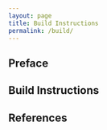 ```yaml
---
layout: page
title: Build Instructions
permalink: /build/
---
```


## Preface

## Build Instructions


## References
